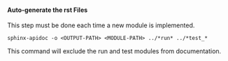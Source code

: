 #### Auto-generate the rst Files
This step must be done each time a new module is implemented.

```
sphinx-apidoc -o <OUTPUT-PATH> <MODULE-PATH> ../*run* ../*test_*
```

This command will exclude the run and test modules from documentation.
